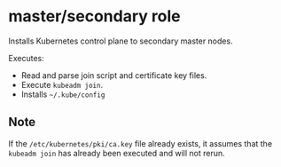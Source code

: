 # master/secondary role

Installs Kubernetes control plane to secondary master nodes.

Executes:

* Read and parse join script and certificate key files.
* Execute `kubeadm join`.
* Installs `~/.kube/config`

## Note

If the `/etc/kubernetes/pki/ca.key` file already exists, 
it assumes that the `kubeadm join` has already been executed and will not rerun.
